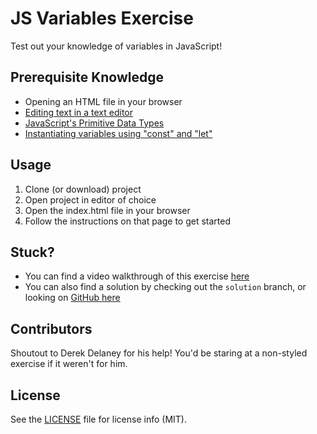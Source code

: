 # JS Variables Exercise
Test out your knowledge of variables in JavaScript! 

## Prerequisite Knowledge
- Opening an HTML file in your browser
- [Editing text in a text editor](https://youtu.be/vkWDQzl_x3s)
- [JavaScript's Primitive Data Types](https://youtu.be/RH_U3zl6S5I)
- [Instantiating variables using "const" and "let"](https://youtu.be/-v84i90KtOs)

## Usage
1. Clone (or download) project
1. Open project in editor of choice
1. Open the index.html file in your browser
1. Follow the instructions on that page to get started

## Stuck?
- You can find a video walkthrough of this exercise [here](https://youtu.be/8PAcxM4l0n8)
- You can also find a solution by checking out the `solution` branch, or looking on [GitHub here](https://github.com/IchthyologicalDev/variables/blob/solution/index.js)

## Contributors
Shoutout to Derek Delaney for his help! You'd be staring at a non-styled exercise if it weren't for him.

## License
See the [LICENSE](LICENSE) file for license info (MIT).